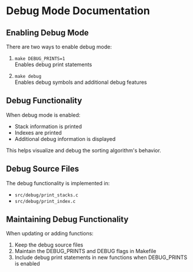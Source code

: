 # Debug Mode Documentation

## Enabling Debug Mode
There are two ways to enable debug mode:

1. `make DEBUG_PRINTS=1`  
   Enables debug print statements

2. `make debug`  
   Enables debug symbols and additional debug features

## Debug Functionality
When debug mode is enabled:
- Stack information is printed
- Indexes are printed
- Additional debug information is displayed

This helps visualize and debug the sorting algorithm's behavior.

## Debug Source Files
The debug functionality is implemented in:
- `src/debug/print_stacks.c`
- `src/debug/print_index.c`

## Maintaining Debug Functionality
When updating or adding functions:
1. Keep the debug source files
2. Maintain the DEBUG_PRINTS and DEBUG flags in Makefile
3. Include debug print statements in new functions when DEBUG_PRINTS is enabled
